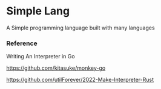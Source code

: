 # Simple Lang
A Simple programming language built with many languages

### Reference
Writing An Interpreter in Go

https://github.com/kitasuke/monkey-go

https://github.com/utilForever/2022-Make-Interpreter-Rust
